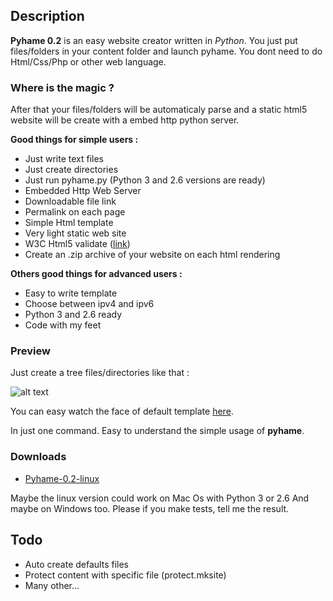 Description
---------------
__Pyhame 0.2__ is an easy website creator written in _Python_.
You just put files/folders in your content folder and launch pyhame.
You dont need to do Html/Css/Php or other web language.

### Where is the magic ?

After that your files/folders will be automaticaly parse and a static html5 website will be create with a embed http python server.

__Good things for simple users :__

  - Just write text files
  - Just create directories
  - Just run pyhame.py (Python 3 and 2.6 versions are ready)
  - Embedded Http Web Server
  - Downloadable file link
  - Permalink on each page
  - Simple Html template
  - Very light static web site
  - W3C Html5 validate ([link](http://validator.w3.org/check?uri=http%3A%2F%2Fsocketubs.net%3A8000%2F))
  - Create an .zip archive of your website on each html rendering


__Others good things for advanced users :__

  - Easy to write template
  - Choose between ipv4 and ipv6
  - Python 3 and 2.6 ready
  - Code with my feet

### Preview

Just create a tree files/directories like that :

![alt text](http://socketubs.net/tree_screen.png "Tree files")

You can easy watch the face of default template [here](http://socketubs.net:8000).

In just one command. Easy to understand the simple usage of __pyhame__.

### Downloads

  - [Pyhame-0.2-linux](https://github.com/downloads/Socketubs/pyhame/pyhame-0.2-linux.zip)

Maybe the linux version could work on Mac Os with Python 3 or 2.6
And maybe on Windows too.
Please if you make tests, tell me the result.

Todo
---------------
                                  
  - Auto create defaults files
  - Protect content with specific file (protect.mksite)
  - Many other...
